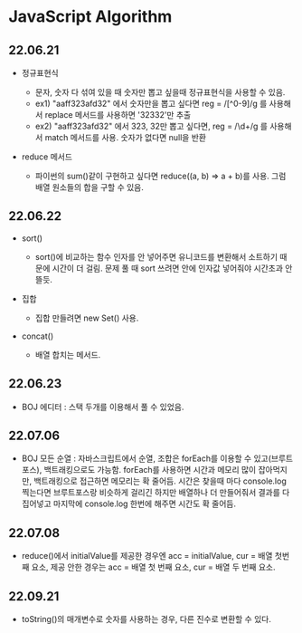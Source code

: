 # JavaScript Algorithm 

## 22.06.21

- 정규표현식
    - 문자, 숫자 다 섞여 있을 때 숫자만 뽑고 싶을때 정규표현식을 사용할 수 있음.
    - ex1) "aaff323afd32" 에서 숫자만을 뽑고 싶다면 reg = /[^0-9]/g 를 사용해서 replace 메서드를 사용하면 '32332'만 추출
    - ex2) "aaff323afd32" 에서 323, 32만 뽑고 싶다면, reg = /\d+/g 를 사용해서 match 메서드를 사용. 숫자가 없다면 null을 반환

- reduce 메서드
    - 파이썬의 sum()같이 구현하고 싶다면 reduce((a, b) => a + b)를 사용. 그럼 배열 원소들의 합을 구할 수 있음.

## 22.06.22

- sort()
    - sort()에 비교하는 함수 인자를 안 넣어주면 유니코드를 변환해서 소트하기 때문에 시간이 더 걸림. 문제 풀 때 sort 쓰려면 안에 인자값 넣어줘야 시간초과 안 뜰듯.

- 집합
    - 집합 만들려면 new Set() 사용.

- concat()
    - 배열 합치는 메서드.

## 22.06.23

- BOJ 에디터 : 스택 두개를 이용해서 풀 수 있었음.

## 22.07.06

- BOJ 모든 순열 : 자바스크립트에서 순열, 조합은 forEach를 이용할 수 있고(브루트포스), 백트래킹으로도 가능함. forEach를 사용하면 시간과 메모리 많이 잡아먹지만, 백트래킹으로 접근하면 메모리는 확 줄어듬. 시간은 찾을때 마다 console.log 찍는다면 브루트포스랑 비슷하게 걸리긴 하지만 배열하나 더 만들어줘서 결과를 다 집어넣고 마지막에 console.log 한번에 해주면 시간도 확 줄어듬.

## 22.07.08

- reduce()에서 initialValue를 제공한 경우엔 acc = initialValue, cur = 배열 첫번째 요소, 제공 안한 경우는 acc = 배열 첫 번째 요소, cur = 배열 두 번째 요소.

## 22.09.21

- toString()의 매개변수로 숫자를 사용하는 경우, 다른 진수로 변환할 수 있다.